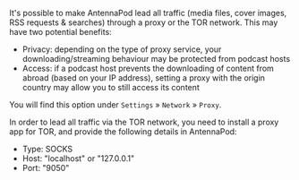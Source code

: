 It's possible to make AntennaPod lead all traffic (media files, cover images, RSS requests & searches) through a proxy or the TOR network. This may have two potential benefits:

- Privacy: depending on the type of proxy service, your downloading/streaming behaviour may be protected from podcast hosts
- Access: if a podcast host prevents the downloading of content from abroad (based on your IP address), setting a proxy with the origin country may allow you to still access its content

You will find this option under `Settings` » `Network` » `Proxy`.

In order to lead all traffic via the TOR network, you need to install a proxy app for TOR, and provide the following details in AntennaPod:
- Type: SOCKS
- Host: "localhost" or "127.0.0.1"
- Port: "9050"

